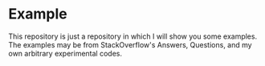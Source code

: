 # Example
This repository is just a repository in  which I will show you some examples.
The examples may be from StackOverflow's Answers, Questions, and my own arbitrary experimental codes.
